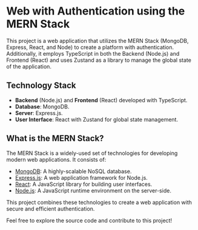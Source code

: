 # Web with Authentication using the MERN Stack

This project is a web application that utilizes the MERN Stack (MongoDB, Express, React, and Node) to create a platform with authentication. Additionally, it employs TypeScript in both the Backend (Node.js) and Frontend (React) and uses Zustand as a library to manage the global state of the application.

## Technology Stack

- **Backend** (Node.js) and **Frontend** (React) developed with TypeScript.
- **Database**: MongoDB.
- **Server**: Express.js.
- **User Interface**: React with Zustand for global state management.

## What is the MERN Stack?

The MERN Stack is a widely-used set of technologies for developing modern web applications. It consists of:

- [MongoDB](https://www.mongodb.com/): A highly-scalable NoSQL database.
- [Express.js](https://expressjs.com/): A web application framework for Node.js.
- [React](https://reactjs.org/): A JavaScript library for building user interfaces.
- [Node.js](https://nodejs.org/): A JavaScript runtime environment on the server-side.

This project combines these technologies to create a web application with secure and efficient authentication.

Feel free to explore the source code and contribute to this project!
